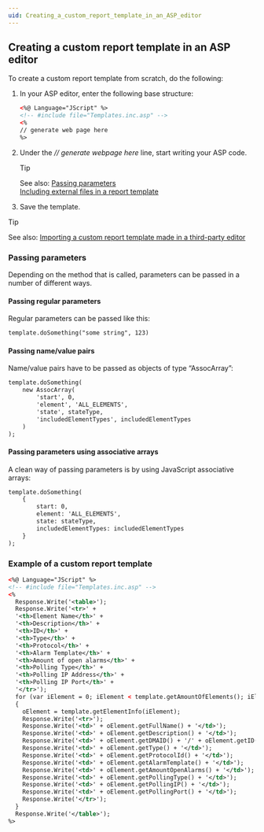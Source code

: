 ```yaml
---
uid: Creating_a_custom_report_template_in_an_ASP_editor
---
```


## Creating a custom report template in an ASP editor

To create a custom report template from scratch, do the following:

1. In your ASP editor, enter the following base structure:

    ```xml
    <%@ Language="JScript" %>
    <!-- #include file="Templates.inc.asp" -->
    <%
    // generate web page here
    %>
    ```

2. Under the *// generate webpage here* line, start writing your ASP code.

    > [!TIP]
    > See also:
    > [Passing parameters](#passing-parameters)<br> [Including external files in a report template](Including_external_files_in_a_report_template.md)

3. Save the template.

> [!TIP]
> See also:
> [Importing a custom report template made in a third-party editor](Importing_a_custom_report_template_made_in_a_third-party_editor.md#importing-a-custom-report-template-made-in-a-third-party-editor)

### Passing parameters

Depending on the method that is called, parameters can be passed in a number of different ways.

#### Passing regular parameters

Regular parameters can be passed like this:

```txt
template.doSomething("some string", 123)
```

#### Passing name/value pairs

Name/value pairs have to be passed as objects of type “AssocArray”:

```txt
template.doSomething(
    new AssocArray(
        'start', 0,
        'element', 'ALL_ELEMENTS',
        'state', stateType,
        'includedElementTypes', includedElementTypes
    )
);
```

#### Passing parameters using associative arrays

A clean way of passing parameters is by using JavaScript associative arrays:

```txt
template.doSomething(
    {
        start: 0,
        element: 'ALL_ELEMENTS',
        state: stateType,
        includedElementTypes: includedElementTypes
    }
);
```

### Example of a custom report template

```xml
<%@ Language="JScript" %>
<!-- #include file="Templates.inc.asp" -->
<%
  Response.Write('<table>');
  Response.Write('<tr>' +
  '<th>Element Name</th>' +
  '<th>Description</th>' +
  '<th>ID</th>' +
  '<th>Type</th>' +
  '<th>Protocol</th>' +
  '<th>Alarm Template</th>' +
  '<th>Amount of open alarms</th>' +
  '<th>Polling Type</th>' +
  '<th>Polling IP Address</th>' +
  '<th>Polling IP Port</th>' +
  '</tr>');
  for (var iElement = 0; iElement < template.getAmountOfElements(); iElement++)
  {
    oElement = template.getElementInfo(iElement);
    Response.Write('<tr>');
    Response.Write('<td>' + oElement.getFullName() + '</td>');
    Response.Write('<td>' + oElement.getDescription() + '</td>');
    Response.Write('<td>' + oElement.getDMAID() + '/' + oElement.getID() + '</td>');
    Response.Write('<td>' + oElement.getType() + '</td>');
    Response.Write('<td>' + oElement.getProtocolId() + '</td>');
    Response.Write('<td>' + oElement.getAlarmTemplate() + '</td>');
    Response.Write('<td>' + oElement.getAmountOpenAlarms() + '</td>');
    Response.Write('<td>' + oElement.getPollingType() + '</td>');
    Response.Write('<td>' + oElement.getPollingIP() + '</td>');
    Response.Write('<td>' + oElement.getPollingPort() + '</td>');
    Response.Write('</tr>');
  }
  Response.Write('</table>');
%>
```
